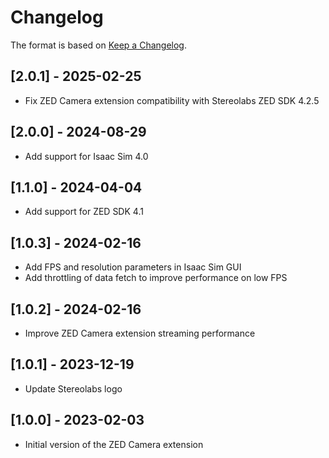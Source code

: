 # Changelog

The format is based on [Keep a Changelog](https://keepachangelog.com/en/1.0.0/).

## [2.0.1] - 2025-02-25
- Fix ZED Camera extension compatibility with Stereolabs ZED SDK 4.2.5

## [2.0.0] - 2024-08-29
- Add support for Isaac Sim 4.0

## [1.1.0] - 2024-04-04
- Add support for ZED SDK 4.1

## [1.0.3] - 2024-02-16
- Add FPS and resolution parameters in Isaac Sim GUI
- Add throttling of data fetch to improve performance on low FPS

## [1.0.2] - 2024-02-16
- Improve ZED Camera extension streaming performance

## [1.0.1] - 2023-12-19
- Update Stereolabs logo

## [1.0.0] - 2023-02-03
- Initial version of the ZED Camera extension

